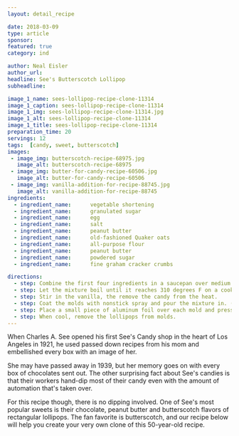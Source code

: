 ```yaml
---
layout: detail_recipe

date: 2018-03-09
type: article
sponsor: 
featured: true
category: ind

author: Neal Eisler
author_url: 
headline: See's Butterscotch Lollipop
subheadline: 

image_1_name: sees-lollipop-recipe-clone-11314
image_1_caption: sees-lollipop-recipe-clone-11314
image_1_img: sees-lollipop-recipe-clone-11314.jpg
image_1_alt: sees-lollipop-recipe-clone-11314
image_1_title: sees-lollipop-recipe-clone-11314
preparation_time: 20
servings: 12
tags:  [candy, sweet, butterscotch]
images:
 - image_img: butterscotch-recipe-68975.jpg
   image_alt: butterscotch-recipe-68975
 - image_img: butter-for-candy-recipe-60506.jpg
   image_alt: butter-for-candy-recipe-60506
 - image_img: vanilla-addition-for-recipe-88745.jpg
   image_alt: vanilla-addition-for-recipe-88745
ingredients:
  - ingredient_name:      vegetable shortening
  - ingredient_name:      granulated sugar
  - ingredient_name:      egg
  - ingredient_name:      salt
  - ingredient_name:      peanut butter
  - ingredient_name:      old-fashioned Quaker oats
  - ingredient_name:      all-purpose flour
  - ingredient_name:      peanut butter
  - ingredient_name:      powdered sugar
  - ingredient_name:      fine graham cracker crumbs

directions:
  - step: Combine the first four ingredients in a saucepan over medium heat. Stir until the sugar has dissolved.
  - step: Let the mixture boil until it reaches 310 degrees F on a cooking thermometer (this is called the hard-crack stage), or until a small amount dropped in cold water separates into hard, brittle threads.
  - step: Stir in the vanilla, the remove the candy from the heat.
  - step: Coat the molds with nonstick spray and pour the mixture in. (If you are using shot glasses, be sure to cool the mixture first so that the glass won
  - step: Place a small piece of aluminum foil over each mold and press a lollipop stick or popsicle stick in the center.
  - step: When cool, remove the lollipops from molds.
---
```

<p>When Charles A. See opened his first See's Candy shop in the heart of Los Angeles in 1921, he used passed down recipes from his mom and embellished every box with an image of her.&nbsp;</p><!--more-->
<p>She may have passed away in 1939, but her memory goes on with every box of chocolates sent out. The other surprising fact about See's candies is that their workers hand-dip most of their candy even with the amount of automation that's taken over.</p>
<p>For this recipe though, there is no dipping involved. One of See's most popular sweets is their chocolate, peanut butter and butterscotch flavors of rectangular lollipops. The fan favorite is butterscotch, and our recipe below will help you create your very own clone of this 50-year-old recipe.</p>